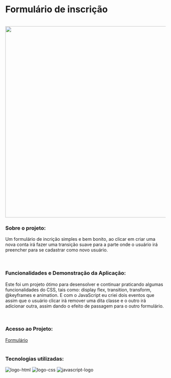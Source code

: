 <h1>Formulário de inscrição</h1>
<br>
<img width="600px" src="https://github.com/Robx33/Formulario-de-inscricao/blob/master/cadastro.png?raw=true">

<h3>Sobre o projeto:</h3>
<p>Um formulário de incrição simples e bem bonito, ao clicar em criar uma nova conta irá fazer uma transição suave para a parte onde o usuário irá preencher para se cadastrar como novo usuário. </p>
<br>
<h3>Funcionalidades e Demonstração da Aplicação:</h3>
<p>Este foi um projeto ótimo para desensolver e continuar praticando algumas funcionalidades do CSS, tais como: display flex, transition, transform, @keyframes e animation. E com o JavaScript eu criei dois eventos que assim que o usuário clicar irá remover uma dita classe e o outro irá adicionar outra, assim dando o efeito de passagem para o outro formulário. </p>
<br>
<h3>Acesso ao Projeto:</h3>
<a href="https://robx33.github.io/Formulario-de-inscricao/">Formulário</a>
<br>
<br>
<h3>Tecnologias utilizadas:</h3>
  <img src="https://img.shields.io/badge/HTML5-E34F26?style=for-the-badge&logo=html5&logoColor=white" alt="logo-html" />
  <img src="https://img.shields.io/badge/CSS3-1572B6?style=for-the-badge&logo=css3&logoColor=white" alt="logo-css" />
  <img src="https://img.shields.io/badge/JavaScript-323330?style=for-the-badge&logo=javascript&logoColor=F7DF1E" alt="javascript-logo" />
